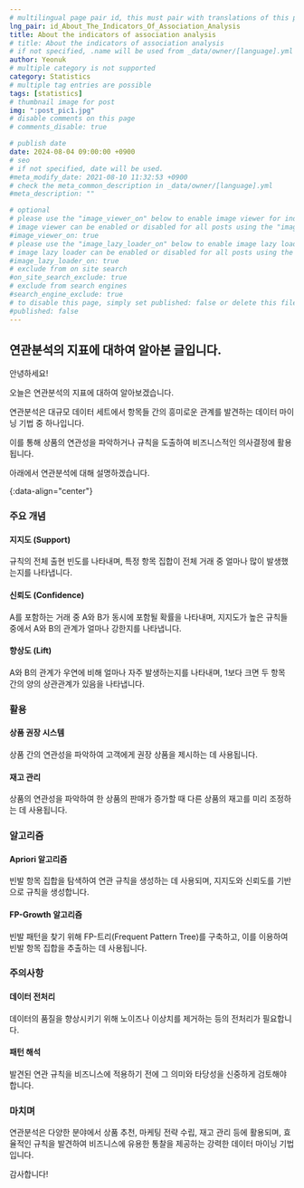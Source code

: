 ```yaml
---
# multilingual page pair id, this must pair with translations of this page. (This name must be unique)
lng_pair: id_About_The_Indicators_Of_Association_Analysis
title: About the indicators of association analysis
# title: About the indicators of association analysis
# if not specified, .name will be used from _data/owner/[language].yml
author: Yeonuk
# multiple category is not supported
category: Statistics
# multiple tag entries are possible
tags: [statistics]
# thumbnail image for post
img: ":post_pic1.jpg"
# disable comments on this page
# comments_disable: true

# publish date
date: 2024-08-04 09:00:00 +0900
# seo
# if not specified, date will be used.
#meta_modify_date: 2021-08-10 11:32:53 +0900
# check the meta_common_description in _data/owner/[language].yml
#meta_description: ""

# optional
# please use the "image_viewer_on" below to enable image viewer for individual pages or posts (_posts/ or [language]/_posts folders).
# image viewer can be enabled or disabled for all posts using the "image_viewer_posts: true" setting in _data/conf/main.yml.
#image_viewer_on: true
# please use the "image_lazy_loader_on" below to enable image lazy loader for individual pages or posts (_posts/ or [language]/_posts folders).
# image lazy loader can be enabled or disabled for all posts using the "image_lazy_loader_posts: true" setting in _data/conf/main.yml.
#image_lazy_loader_on: true
# exclude from on site search
#on_site_search_exclude: true
# exclude from search engines
#search_engine_exclude: true
# to disable this page, simply set published: false or delete this file
#published: false
---
```


<!-- outline-start -->

## 연관분석의 지표에 대하여 알아본 글입니다.

안녕하세요!

오늘은 연관분석의 지표에 대하여 알아보겠습니다.

연관분석은 대규모 데이터 세트에서 항목들 간의 흥미로운 관계를 발견하는 데이터 마이닝 기법 중 하나입니다.

이를 통해 상품의 연관성을 파악하거나 규칙을 도출하여 비즈니스적인 의사결정에 활용됩니다.

아래에서 연관분석에 대해 설명하겠습니다.

{:data-align="center"}

<!-- outline-end -->

### 주요 개념

#### 지지도 (Support)

규칙의 전체 출현 빈도를 나타내며, 특정 항목 집합이 전체 거래 중 얼마나 많이 발생했는지를 나타냅니다.

#### 신뢰도 (Confidence)

A를 포함하는 거래 중 A와 B가 동시에 포함될 확률을 나타내며, 지지도가 높은 규칙들 중에서 A와 B의 관계가 얼마나 강한지를 나타냅니다.

#### 향상도 (Lift)

A와 B의 관계가 우연에 비해 얼마나 자주 발생하는지를 나타내며, 1보다 크면 두 항목 간의 양의 상관관계가 있음을 나타냅니다.

### 활용

#### 상품 권장 시스템

상품 간의 연관성을 파악하여 고객에게 권장 상품을 제시하는 데 사용됩니다.

#### 재고 관리

상품의 연관성을 파악하여 한 상품의 판매가 증가할 때 다른 상품의 재고를 미리 조정하는 데 사용됩니다.

### 알고리즘

#### Apriori 알고리즘

빈발 항목 집합을 탐색하여 연관 규칙을 생성하는 데 사용되며, 지지도와 신뢰도를 기반으로 규칙을 생성합니다.

#### FP-Growth 알고리즘

빈발 패턴을 찾기 위해 FP-트리(Frequent Pattern Tree)를 구축하고, 이를 이용하여 빈발 항목 집합을 추출하는 데 사용됩니다.

### 주의사항

#### 데이터 전처리

데이터의 품질을 향상시키기 위해 노이즈나 이상치를 제거하는 등의 전처리가 필요합니다.

#### 패턴 해석

발견된 연관 규칙을 비즈니스에 적용하기 전에 그 의미와 타당성을 신중하게 검토해야 합니다.

### 마치며

연관분석은 다양한 분야에서 상품 추천, 마케팅 전략 수립, 재고 관리 등에 활용되며, 효율적인 규칙을 발견하여 비즈니스에 유용한 통찰을 제공하는 강력한 데이터 마이닝 기법입니다.

감사합니다!

